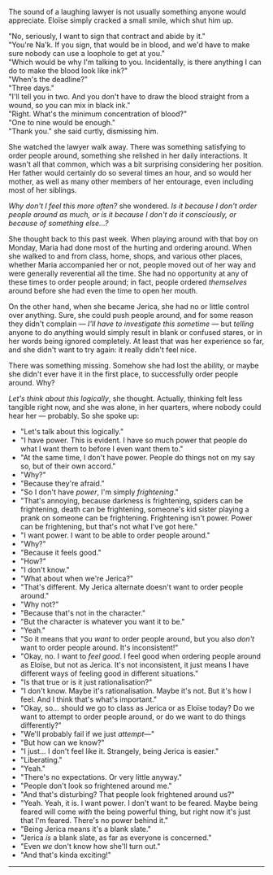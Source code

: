 The sound of a laughing lawyer is not usually something anyone would appreciate. Eloïse simply cracked a small smile, which shut him up.

"No, seriously, I want to sign that contract and abide by it."  
"You're Na'k. If you sign, that would be in blood, and we'd have to make sure nobody can use a loophole to get at you."  
"Which would be why I'm talking to you. Incidentally, is there anything I can do to make the blood look like ink?"  
"When's the deadline?"  
"Three days."  
"I'll tell you in two. And you don't have to draw the blood straight from a wound, so you can mix in black ink."  
"Right. What's the minimum concentration of blood?"  
"One to nine would be enough."  
"Thank you."  she said curtly, dismissing him.

She watched the lawyer walk away. There was something satisfying to order people around, something she relished in her daily interactions. It wasn't all that common, which was a bit surprising considering her position. Her father would certainly do so several times an hour, and so would her mother, as well as many other members of her entourage, even including most of her siblings. 

_Why don't I feel this more often?_ she wondered. _Is it because I don't order people around as much, or is it because I don't do it consciously, or because of something else…?_

She thought back to this past week. When playing around with that boy on Monday, Maria had done most of the hurting and ordering around. When she walked to and from class, home, shops, and various other places, whether Maria accompanied her or not, people moved out of her way and were generally reverential all the time. She had no opportunity at any of these times to order people around; in fact, people ordered *themselves* around before she had even the time to open her mouth.

On the other hand, when she became Jerica, she had no or little control over anything. Sure, she could push people around, and for some reason they didn't complain — _I'll have to investigate this sometime_ — but *telling* anyone to do anything would simply result in blank or confused stares, or in her words being ignored completely. At least that was her experience so far, and she didn't want to try again: it really didn't feel nice.

There was something missing. Somehow she had lost the ability, or maybe she didn't ever have it in the first place, to successfully order people around. Why? 

_Let's think about this logically_, she thought. Actually, thinking felt less tangible right now, and she was alone, in her quarters, where nobody could hear her — probably. So she spoke up:

- "Let's talk about this logically."
- "I have power. This is evident. I have so much power that people do what I want them to before I even want them to." 
- "At the same time, I don't have power. People do things not on my say so, but of their own accord."
- "Why?"
- "Because they're afraid."
- "So I don't have *power*, I'm simply *frightening*."
- "That's annoying, because darkness is frightening, spiders can be frightening, death can be frightening, someone's kid sister playing a prank on someone can be frightening. Frightening isn't power. Power can be frightening, but that's not what I've got here."
- "I want power. I want to be able to order people around."
- "Why?"
- "Because it feels good."
- "How?"
- "I don't know."
- "What about when we're Jerica?"
- "That's different. My Jerica alternate doesn't want to order people around."
- "Why not?"
- "Because that's not in the character."
- "But the character is whatever you want it to be."
- "Yeah."
- "So it means that you *want* to order people around, but you also *don't* want to order people around. It's inconsistent!"
-  "Okay, no. I want to *feel good*. I feel good when ordering people around as Eloïse, but not as Jerica. It's not inconsistent, it just means I have different ways of feeling good in different situations."
- "Is that true or is it just rationalisation?"
- "I don't know. Maybe it's rationalisation. Maybe it's not. But it's how I feel. And I think that's what's important."
- "Okay, so… should we go to class as Jerica or as Eloïse today? Do we want to attempt to order people around, or do we want to do things differently?"
- "We'll probably fail if we just *attempt*—"
- "But how can we know?"
- "I just… I don't feel like it. Strangely, being Jerica is easier."
- "Liberating."
- "Yeah."
- "There's no expectations. Or very little anyway."
- "People don't look so frightened around me."
- "And that's disturbing? That people look frightened around us?"
- "Yeah. Yeah, it is. I want power. I don't want to be feared. Maybe being feared will come *with* the being powerful thing, but right now it's just that I'm feared. There's no power behind it."
- "Being Jerica means it's a blank slate."
- "Jerica *is* a blank slate, as far as everyone is concerned."
- "Even *we* don't know how she'll turn out."
- "And that's kinda exciting!"

***

